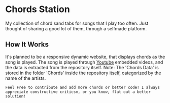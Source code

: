 # Chords Station
My collection of chord sand tabs for songs that I play too often. Just thought of sharing a good lot of them, through a selfmade platform. 

## How It Works
It's planned to be a responsive dynamic website, that displays chords as the song is played. The song is played through [Youtube](https://www.youtube.com/) embedded videos, and the data is extracted from the repository itself.
 Note: The 'Chords Data' is stored in the folder 'Chords' inside the repository itself, categorized by the name of the artists. 

`Feel Free to contribute and add more chords or better code! I always appreciate constructive criticsm, or you know, flat out a better solution!`
